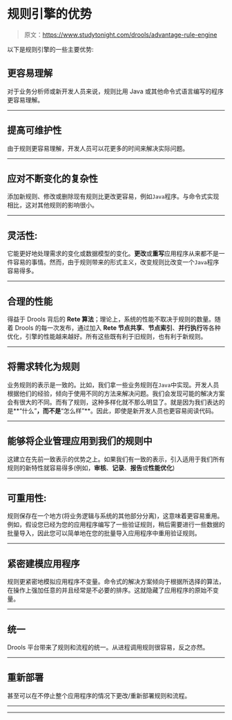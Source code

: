 # 规则引擎的优势

> 原文：<https://www.studytonight.com/drools/advantage-rule-engine>

以下是规则引擎的一些主要优势:

## 更容易理解

对于业务分析师或新开发人员来说，规则比用 Java 或其他命令式语言编写的程序更容易理解。

* * *

## 提高可维护性

由于规则更容易理解，开发人员可以花更多的时间来解决实际问题。

* * *

## 应对不断变化的复杂性

添加新规则、修改或删除现有规则比更改更容易，例如`Java`程序。与命令式实现相比，这对其他规则的影响很小。

* * *

## 灵活性:

它能更好地处理需求的变化或数据模型的变化。**更改**或**重写**应用程序从来都不是一件容易的事情。然而，由于规则带来的形式主义，改变规则比改变一个`Java`程序容易得多。

* * *

## 合理的性能

得益于 Drools 背后的 **Rete 算法**；理论上，系统的性能不取决于规则的数量。随着 Drools 的每一次发布，通过加入 **Rete 节点共享**、**节点索引**、**并行执行**等各种优化，引擎的性能越来越好。所有这些既有利于旧规则，也有利于新规则。

* * *

## 将需求转化为规则

业务规则的表示是一致的。比如，我们拿一些业务规则在`Java`中实现。开发人员根据他们的经验，倾向于使用不同的方法来解决问题。我们会发现可能的解决方案会有很大的不同。而有了规则，这种多样化就不那么明显了。就是因为我们表达的是**“什么”**，而不是**“怎么样”**。因此，即使是新开发人员也更容易阅读代码。

* * *

## 能够将企业管理应用到我们的规则中

这建立在先前一致表示的优势之上。如果我们有一致的表示，引入适用于我们所有规则的新特性就容易得多(例如，**审核**、**记录**、**报告**或**性能优化**)

* * *

## 可重用性:

规则保存在一个地方(将业务逻辑与系统的其他部分分离)，这意味着更容易重用。例如，假设您已经为您的应用程序编写了一些验证规则，稍后需要进行一些数据的批量导入，因此您可以简单地在您的批量导入应用程序中重用验证规则。

* * *

## 紧密建模应用程序

规则更紧密地模拟应用程序不变量。命令式的解决方案倾向于根据所选择的算法，在操作上强加任意的并且经常是不必要的排序。这就隐藏了应用程序的原始不变量。

* * *

## 统一

Drools 平台带来了规则和流程的统一。从进程调用规则很容易，反之亦然。

* * *

## 重新部署

甚至可以在不停止整个应用程序的情况下更改/重新部署规则和流程。

* * *

* * *